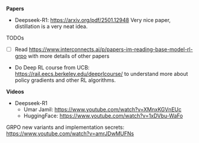 **Papers**
- Deepseek-R1: https://arxiv.org/pdf/2501.12948
Very nice paper, distillation is a very neat idea.

TODOs
- [ ] Read https://www.interconnects.ai/p/papers-im-reading-base-model-rl-grpo with more details of other papers
- Do Deep RL course from UCB: https://rail.eecs.berkeley.edu/deeprlcourse/ to understand more about policy gradients and other RL algorithms.

**Videos**

* Deepseek-R1
    * Umar Jamil: https://www.youtube.com/watch?v=XMnxKGVnEUc
    * HuggingFace: https://www.youtube.com/watch?v=1xDVbu-WaFo

GRPO new variants and implementation secrets:
https://www.youtube.com/watch?v=amrJDwMUFNs
